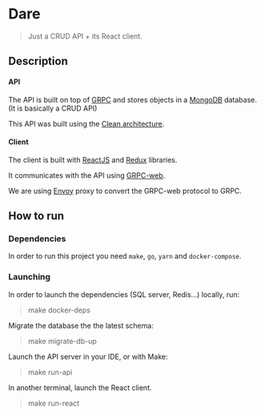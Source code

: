 Dare
====
> Just a CRUD API + its React client.

Description
-----------

#### API
The API is built on top of [GRPC](https://grpc.io/) and stores objects in a [MongoDB](https://www.mongodb.com/) database.
(It is basically a CRUD API)

This API was built using the [Clean architecture](http://blog.cleancoder.com/uncle-bob/2012/08/13/the-clean-architecture.html).

#### Client
The client is built with [ReactJS](https://reactjs.org/) and [Redux](https://redux.js.org/) libraries.

It communicates with the API using [GRPC-web](https://github.com/grpc/grpc-web).

We are using [Envoy](https://www.envoyproxy.io/) proxy to convert the GRPC-web protocol to GRPC.




How to run
----------

### Dependencies
In order to run this project you need `make`, `go`, `yarn` and `docker-compose`.
 
### Launching

In order to launch the dependencies (SQL server, Redis...) locally, run:
> make docker-deps

Migrate the database the the latest schema:
> make migrate-db-up

Launch the API server in your IDE, or with Make:
> make run-api

In another terminal, launch the React client.
> make run-react

